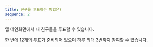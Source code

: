 ```yaml
---
title: 친구를 투표하는 방법은?
sequence: 2
---
```


앱 메인화면에서 내 친구들을 투표할 수 있습니다.

한 번에 12개의 투표가 준비되어 있으며 하루 최대 3번까지 참여할 수 있습니다.
